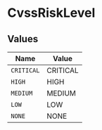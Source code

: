 # CvssRiskLevel


## Values

| Name       | Value      |
| ---------- | ---------- |
| `CRITICAL` | CRITICAL   |
| `HIGH`     | HIGH       |
| `MEDIUM`   | MEDIUM     |
| `LOW`      | LOW        |
| `NONE`     | NONE       |